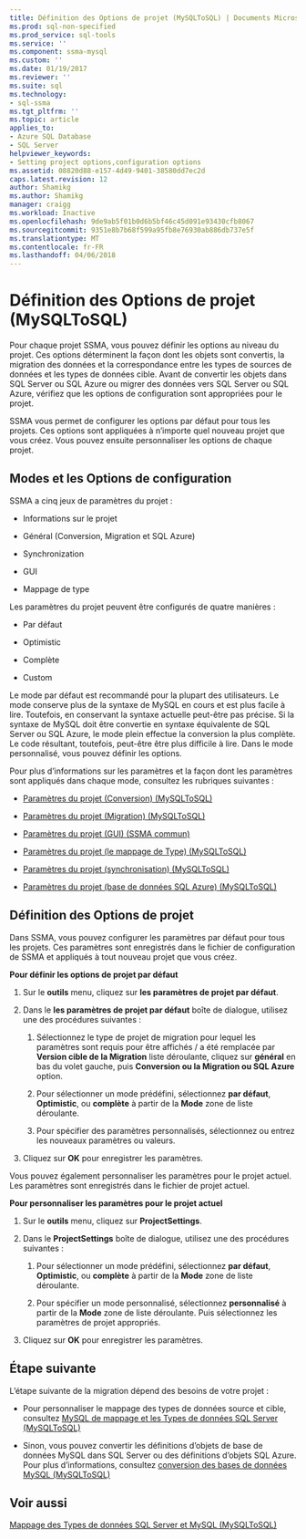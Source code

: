 ```yaml
---
title: Définition des Options de projet (MySQLToSQL) | Documents Microsoft
ms.prod: sql-non-specified
ms.prod_service: sql-tools
ms.service: ''
ms.component: ssma-mysql
ms.custom: ''
ms.date: 01/19/2017
ms.reviewer: ''
ms.suite: sql
ms.technology:
- sql-ssma
ms.tgt_pltfrm: ''
ms.topic: article
applies_to:
- Azure SQL Database
- SQL Server
helpviewer_keywords:
- Setting project options,configuration options
ms.assetid: 08820d88-e157-4d49-9401-38580dd7ec2d
caps.latest.revision: 12
author: Shamikg
ms.author: Shamikg
manager: craigg
ms.workload: Inactive
ms.openlocfilehash: 9de9ab5f01b0d6b5bf46c45d091e93430cfb8067
ms.sourcegitcommit: 9351e8b7b68f599a95fb8e76930ab886db737e5f
ms.translationtype: MT
ms.contentlocale: fr-FR
ms.lasthandoff: 04/06/2018
---
```

# <a name="setting-project-options-mysqltosql"></a>Définition des Options de projet (MySQLToSQL)
Pour chaque projet SSMA, vous pouvez définir les options au niveau du projet. Ces options déterminent la façon dont les objets sont convertis, la migration des données et la correspondance entre les types de sources de données et les types de données cible.  Avant de convertir les objets dans SQL Server ou SQL Azure ou migrer des données vers SQL Server ou SQL Azure, vérifiez que les options de configuration sont appropriées pour le projet.  
  
SSMA vous permet de configurer les options par défaut pour tous les projets. Ces options sont appliquées à n’importe quel nouveau projet que vous créez. Vous pouvez ensuite personnaliser les options de chaque projet.  
  
## <a name="configuration-options-and-modes"></a>Modes et les Options de configuration  
SSMA a cinq jeux de paramètres du projet :  
  
-   Informations sur le projet  
  
-   Général (Conversion, Migration et SQL Azure)  
  
-   Synchronization  
  
-   GUI  
  
-   Mappage de type  
  
Les paramètres du projet peuvent être configurés de quatre manières :  
  
-   Par défaut  
  
-   Optimistic  
  
-   Complète  
  
-   Custom  
  
Le mode par défaut est recommandé pour la plupart des utilisateurs. Le mode conserve plus de la syntaxe de MySQL en cours et est plus facile à lire. Toutefois, en conservant la syntaxe actuelle peut-être pas précise. Si la syntaxe de MySQL doit être convertie en syntaxe équivalente de SQL Server ou SQL Azure, le mode plein effectue la conversion la plus complète. Le code résultant, toutefois, peut-être être plus difficile à lire. Dans le mode personnalisé, vous pouvez définir les options.  
  
Pour plus d’informations sur les paramètres et la façon dont les paramètres sont appliqués dans chaque mode, consultez les rubriques suivantes :  
  
-   [Paramètres du projet &#40;Conversion&#41; &#40;MySQLToSQL&#41;](../../ssma/mysql/project-settings-conversion-mysqltosql.md)  
  
-   [Paramètres du projet &#40;Migration&#41; &#40;MySQLToSQL&#41;](../../ssma/mysql/project-settings-migration-mysqltosql.md)  
  
-   [Paramètres du projet (GUI) (SSMA commun)](http://msdn.microsoft.com/en-us/cf06baf1-8714-48a3-95dc-781f6ca53693)  
  
-   [Paramètres du projet &#40;le mappage de Type&#41; &#40;MySQLToSQL&#41;](../../ssma/mysql/project-settings-type-mapping-mysqltosql.md)  
  
-   [Paramètres du projet &#40;synchronisation&#41; &#40;MySQLToSQL&#41;](../../ssma/mysql/project-settings-synchronization-mysqltosql.md)  
  
-   [Paramètres du projet &#40;base de données SQL Azure&#41; &#40;MySQLToSQL&#41;](../../ssma/mysql/project-settings-azure-sql-db-mysqltosql.md)  
  
## <a name="setting-project-options"></a>Définition des Options de projet  
Dans SSMA, vous pouvez configurer les paramètres par défaut pour tous les projets. Ces paramètres sont enregistrés dans le fichier de configuration de SSMA et appliqués à tout nouveau projet que vous créez.  
  
**Pour définir les options de projet par défaut**  
  
1.  Sur le **outils** menu, cliquez sur **les paramètres de projet par défaut**.  
  
2.  Dans le **les paramètres de projet par défaut** boîte de dialogue, utilisez une des procédures suivantes :  
  
    1.  Sélectionnez le type de projet de migration pour lequel les paramètres sont requis pour être affichés / a été remplacée par **Version cible de la Migration** liste déroulante, cliquez sur **général** en bas du volet gauche, puis **Conversion ou la Migration ou SQL Azure** option.  
  
    2.  Pour sélectionner un mode prédéfini, sélectionnez **par défaut**, **Optimistic**, ou **complète** à partir de la **Mode** zone de liste déroulante.  
  
    3.  Pour spécifier des paramètres personnalisés, sélectionnez ou entrez les nouveaux paramètres ou valeurs.  
  
3.  Cliquez sur **OK** pour enregistrer les paramètres.  
  
Vous pouvez également personnaliser les paramètres pour le projet actuel. Les paramètres sont enregistrés dans le fichier de projet actuel.  
  
**Pour personnaliser les paramètres pour le projet actuel**  
  
1.  Sur le **outils** menu, cliquez sur **ProjectSettings**.  
  
2.  Dans le **ProjectSettings** boîte de dialogue, utilisez une des procédures suivantes :  
  
    1.  Pour sélectionner un mode prédéfini, sélectionnez **par défaut**, **Optimistic**, ou **complète** à partir de la **Mode** zone de liste déroulante.  
  
    2.  Pour spécifier un mode personnalisé, sélectionnez **personnalisé** à partir de la **Mode** zone de liste déroulante. Puis sélectionnez les paramètres de projet appropriés.  
  
3.  Cliquez sur **OK** pour enregistrer les paramètres.  
  
## <a name="next-step"></a>Étape suivante  
L’étape suivante de la migration dépend des besoins de votre projet :  
  
-   Pour personnaliser le mappage des types de données source et cible, consultez [MySQL de mappage et les Types de données SQL Server &#40;MySQLToSQL&#41;](../../ssma/mysql/mapping-mysql-and-sql-server-data-types-mysqltosql.md)  
  
-   Sinon, vous pouvez convertir les définitions d’objets de base de données MySQL dans SQL Server ou des définitions d’objets SQL Azure. Pour plus d’informations, consultez [conversion des bases de données MySQL &#40;MySQLToSQL&#41;](../../ssma/mysql/converting-mysql-databases-mysqltosql.md)  
  
## <a name="see-also"></a>Voir aussi  
[Mappage des Types de données SQL Server et MySQL &#40;MySQLToSQL&#41;](../../ssma/mysql/mapping-mysql-and-sql-server-data-types-mysqltosql.md)  
  
